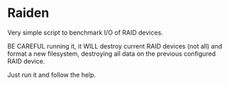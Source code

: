 # Raiden

Very simple script to benchmark I/O of RAID devices.

BE CAREFUL running it, it WILL destroy current RAID devices (not all)
and format a new filesystem, destroying all data on the
previous configured RAID device.

Just run it and follow the help.
